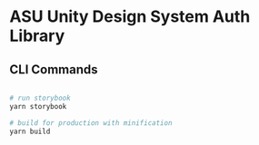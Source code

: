 # ASU Unity Design System Auth Library

## CLI Commands

``` bash

# run storybook
yarn storybook

# build for production with minification
yarn build

```
